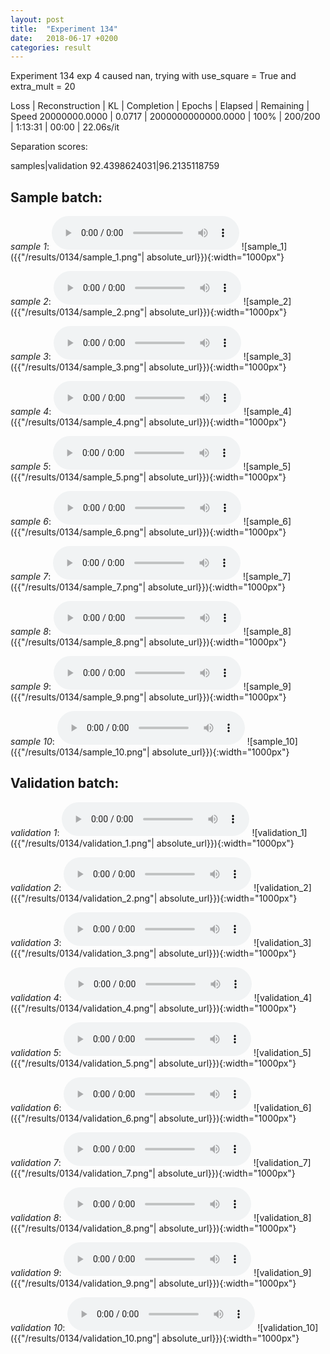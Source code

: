 ```yaml
---
layout: post
title:  "Experiment 134"
date:   2018-06-17 +0200
categories: result
---
```

Experiment 134
exp 4 caused nan, trying with use_square = True and extra_mult = 20

Loss | Reconstruction | KL | Completion | Epochs | Elapsed | Remaining | Speed
20000000.0000 | 0.0717 | 2000000000000.0000 | 100% | 200/200 | 1:13:31 | 00:00 | 22.06s/it

Separation scores:

samples|validation
92.4398624031|96.2135118759

## **Sample batch**:
_sample 1_:
<audio src="/ResultsOverview/results/0134/sample_1.wav" controls preload></audio>
![sample_1]({{"/results/0134/sample_1.png"| absolute_url}}){:width="1000px"}

_sample 2_:
<audio src="/ResultsOverview/results/0134/sample_2.wav" controls preload></audio>
![sample_2]({{"/results/0134/sample_2.png"| absolute_url}}){:width="1000px"}

_sample 3_:
<audio src="/ResultsOverview/results/0134/sample_3.wav" controls preload></audio>
![sample_3]({{"/results/0134/sample_3.png"| absolute_url}}){:width="1000px"}

_sample 4_:
<audio src="/ResultsOverview/results/0134/sample_4.wav" controls preload></audio>
![sample_4]({{"/results/0134/sample_4.png"| absolute_url}}){:width="1000px"}

_sample 5_:
<audio src="/ResultsOverview/results/0134/sample_5.wav" controls preload></audio>
![sample_5]({{"/results/0134/sample_5.png"| absolute_url}}){:width="1000px"}

_sample 6_:
<audio src="/ResultsOverview/results/0134/sample_6.wav" controls preload></audio>
![sample_6]({{"/results/0134/sample_6.png"| absolute_url}}){:width="1000px"}

_sample 7_:
<audio src="/ResultsOverview/results/0134/sample_7.wav" controls preload></audio>
![sample_7]({{"/results/0134/sample_7.png"| absolute_url}}){:width="1000px"}

_sample 8_:
<audio src="/ResultsOverview/results/0134/sample_8.wav" controls preload></audio>
![sample_8]({{"/results/0134/sample_8.png"| absolute_url}}){:width="1000px"}

_sample 9_:
<audio src="/ResultsOverview/results/0134/sample_9.wav" controls preload></audio>
![sample_9]({{"/results/0134/sample_9.png"| absolute_url}}){:width="1000px"}

_sample 10_:
<audio src="/ResultsOverview/results/0134/sample_10.wav" controls preload></audio>
![sample_10]({{"/results/0134/sample_10.png"| absolute_url}}){:width="1000px"}

## **Validation batch**:
_validation 1_:
<audio src="/ResultsOverview/results/0134/validation_1.wav" controls preload></audio>
![validation_1]({{"/results/0134/validation_1.png"| absolute_url}}){:width="1000px"}

_validation 2_:
<audio src="/ResultsOverview/results/0134/validation_2.wav" controls preload></audio>
![validation_2]({{"/results/0134/validation_2.png"| absolute_url}}){:width="1000px"}

_validation 3_:
<audio src="/ResultsOverview/results/0134/validation_3.wav" controls preload></audio>
![validation_3]({{"/results/0134/validation_3.png"| absolute_url}}){:width="1000px"}

_validation 4_:
<audio src="/ResultsOverview/results/0134/validation_4.wav" controls preload></audio>
![validation_4]({{"/results/0134/validation_4.png"| absolute_url}}){:width="1000px"}

_validation 5_:
<audio src="/ResultsOverview/results/0134/validation_5.wav" controls preload></audio>
![validation_5]({{"/results/0134/validation_5.png"| absolute_url}}){:width="1000px"}

_validation 6_:
<audio src="/ResultsOverview/results/0134/validation_6.wav" controls preload></audio>
![validation_6]({{"/results/0134/validation_6.png"| absolute_url}}){:width="1000px"}

_validation 7_:
<audio src="/ResultsOverview/results/0134/validation_7.wav" controls preload></audio>
![validation_7]({{"/results/0134/validation_7.png"| absolute_url}}){:width="1000px"}

_validation 8_:
<audio src="/ResultsOverview/results/0134/validation_8.wav" controls preload></audio>
![validation_8]({{"/results/0134/validation_8.png"| absolute_url}}){:width="1000px"}

_validation 9_:
<audio src="/ResultsOverview/results/0134/validation_9.wav" controls preload></audio>
![validation_9]({{"/results/0134/validation_9.png"| absolute_url}}){:width="1000px"}

_validation 10_:
<audio src="/ResultsOverview/results/0134/validation_10.wav" controls preload></audio>
![validation_10]({{"/results/0134/validation_10.png"| absolute_url}}){:width="1000px"}
